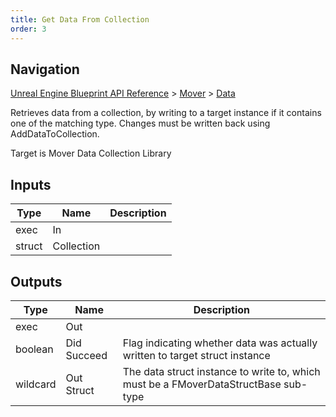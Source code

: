 ```yaml
---
title: Get Data From Collection
order: 3
---
```

## Navigation

[Unreal Engine Blueprint API Reference](https://dev.epicgames.com/documentation/en-us/unreal-engine/BlueprintAPI) > [Mover](https://dev.epicgames.com/documentation/en-us/unreal-engine/BlueprintAPI/Mover) > [Data](https://dev.epicgames.com/documentation/en-us/unreal-engine/BlueprintAPI/Mover/Data)

Retrieves data from a collection, by writing to a target instance if it contains one of the matching type. Changes must be written back using AddDataToCollection.

Target is Mover Data Collection Library

## Inputs

| Type | Name | Description |
| --- | --- | --- |
| exec | In |  |
| struct | Collection |  |

## Outputs

| Type | Name | Description |
| --- | --- | --- |
| exec | Out |  |
| boolean | Did Succeed | Flag indicating whether data was actually written to target struct instance |
| wildcard | Out Struct | The data struct instance to write to, which must be a FMoverDataStructBase sub-type |
